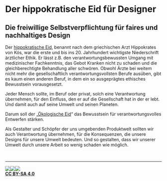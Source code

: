 # Der hippokratische Eid für Designer
## Die freiwillige Selbstverpflichtung für faires und nachhaltiges Design

Der [hippokratische Eid](http://de.wikipedia.org/wiki/Eid_des_Hippokrates), benannt nach dem griechischen Arzt Hippokrates von Kós, war die erste und bis ins 20. Jahrhundert wichtigste Niederschrift ärztlicher Ethik. Er lässt z.B. den verantwortungsbewussten Umgang mit medizinischer Fachkenntnis, das Gebot Kranken nicht zu schaden und die gleichberechtigte Behandlung aller schwören.
Obwohl Ärzte bei weitem nicht mehr die gesellschaftlich verantwortungsvollsten Berufe ausüben, gibt es kaum einen anderen Beruf, in dem ein so ausgeprägtes ethisches Bewusstsein vorausgesetzt.

Jeder Mensch sollte, im Beruf oder privat, solch eine Verantwortung übernehmen, für den Einfluss, den er auf die Gesellschaft hat in der er lebt. Und damit auch auf seine Umwelt und seinen Planeten.

Darum soll der „[Ökologische Eid](/Der%20Ökologische%20Eid.md)“ das Bewusstsein für verantwortungsvolles Entwerfen stärken.

Als Gestalter und Schöpfer der uns umgebenden Produktwelt sollten wir auch Verantwortung übernehmen, für die Konsequenzen, die unsere Designs für unsere Umwelt bedeuten. Und so gestalten, dass wir unserer Umwelt durch unsere Arbeit so wenig schaden wie möglich.

<br/>

***

[![](https://upload.wikimedia.org/wikipedia/commons/thumb/a/a3/Cc.logo.circle.svg/40px-Cc.logo.circle.svg.png)![](https://upload.wikimedia.org/wikipedia/commons/thumb/3/3c/Cc-by_new.svg/40px-Cc-by_new.svg.png)![](https://upload.wikimedia.org/wikipedia/commons/thumb/2/29/Cc-sa.svg/40px-Cc-sa.svg.png)  
**CC BY-SA 4.0**](https://creativecommons.org/licenses/by-sa/4.0/)